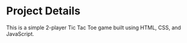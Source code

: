 # Project Details

This is a simple 2-player Tic Tac Toe game built using HTML, CSS, and JavaScript.
